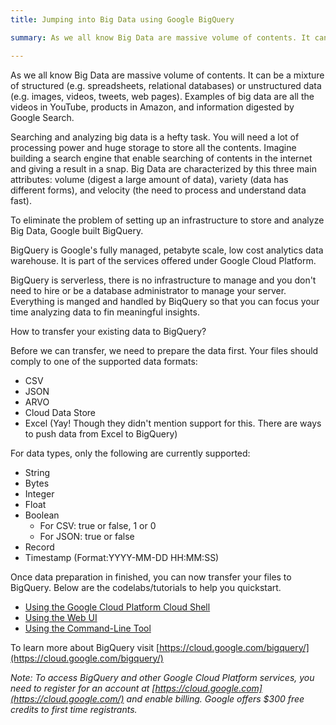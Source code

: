```yaml
---
title: Jumping into Big Data using Google BigQuery

summary: As we all know Big Data are massive volume of contents. It can be a mixture of structured (e.g. spreadsheets, relational databases) or unstructured data (e.g. images, videos, tweets, web pages)

---
```


As we all know Big Data are massive volume of contents. It can be a mixture of structured (e.g. spreadsheets, relational databases) or unstructured data (e.g. images, videos, tweets, web pages). Examples of big data are all the videos in YouTube, products in Amazon, and information digested by Google Search. 

Searching and analyzing big data is a hefty task. You will need a lot of processing power and huge storage to store all the contents. Imagine building a search engine that enable searching of contents in the internet and giving a result in a snap. Big Data are characterized by this three main attributes: volume (digest a large amount of data), variety (data has different forms), and velocity (the need to process and understand data fast). 

To eliminate the problem of setting up an infrastructure to store and analyze Big Data, Google built BigQuery.

BigQuery is Google's fully managed, petabyte scale, low cost analytics data warehouse. It is part of the services offered under Google Cloud Platform.

BigQuery is serverless, there is no infrastructure to manage and you don't need to hire or be a database administrator to manage your server. Everything is manged and handled by BiqQuery so that you can focus your time analyzing data to fin meaningful insights. 

How to transfer your existing data to BigQuery?  

Before we can transfer, we need to prepare the data first. Your files should comply to one of the supported data formats:

- CSV 
- JSON 
- ARVO
- Cloud Data Store
- Excel (Yay! Though they didn't mention support for this. There are ways to push data from Excel to BigQuery)



For data types, only the following are currently supported:

- String
- Bytes
- Integer
- Float
- Boolean
  - For CSV: true or false, 1 or 0 
  - For JSON: true or false 
- Record
- Timestamp (Format:YYYY-MM-DD HH:MM:SS)



Once data preparation in finished, you can now transfer your files to BigQuery. Below are the codelabs/tutorials to help you quickstart.

- [Using the Google Cloud Platform Cloud Shell](https://codelabs.developers.google.com/codelabs/cloud-bigquery-load-data/index.html)
- [Using the Web UI](https://cloud.google.com/bigquery/quickstart-web-ui)
- [Using the Command-Line Tool](https://cloud.google.com/bigquery/quickstart-command-line)



To learn more about BigQuery visit [https://cloud.google.com/bigquery/](https://cloud.google.com/bigquery/)

*Note: To access BigQuery and other Google Cloud Platform services, you need to register for an account at [https://cloud.google.com](https://cloud.google.com/) and enable billing. Google offers $300 free credits to first time registrants.*